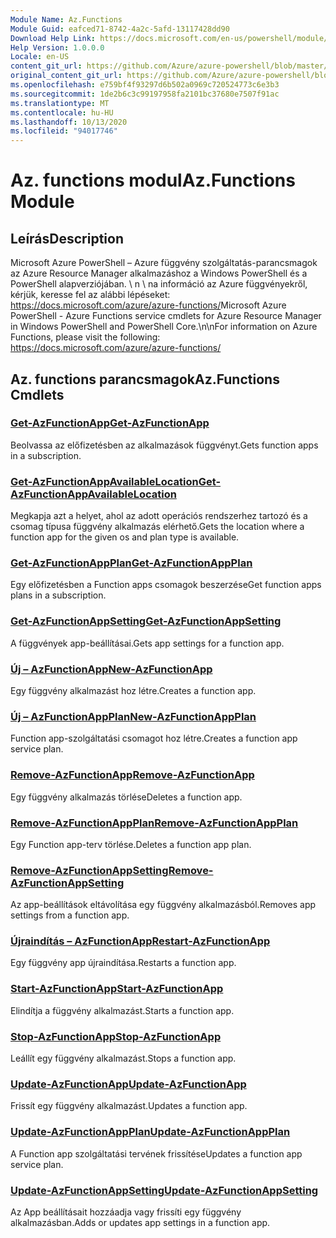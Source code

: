 ```yaml
---
Module Name: Az.Functions
Module Guid: eafced71-8742-4a2c-5afd-13117428dd90
Download Help Link: https://docs.microsoft.com/en-us/powershell/module/az.functions
Help Version: 1.0.0.0
Locale: en-US
content_git_url: https://github.com/Azure/azure-powershell/blob/master/src/Functions/help/Az.Functions.md
original_content_git_url: https://github.com/Azure/azure-powershell/blob/master/src/Functions/help/Az.Functions.md
ms.openlocfilehash: e759bf4f93297d6b502a0969c720524773c6e3b3
ms.sourcegitcommit: 1de2b6c3c99197958fa2101bc37680e7507f91ac
ms.translationtype: MT
ms.contentlocale: hu-HU
ms.lasthandoff: 10/13/2020
ms.locfileid: "94017746"
---
```

# <span data-ttu-id="72997-101">Az. functions modul</span><span class="sxs-lookup"><span data-stu-id="72997-101">Az.Functions Module</span></span>
## <span data-ttu-id="72997-102">Leírás</span><span class="sxs-lookup"><span data-stu-id="72997-102">Description</span></span>
<span data-ttu-id="72997-103">Microsoft Azure PowerShell – Azure függvény szolgáltatás-parancsmagok az Azure Resource Manager alkalmazáshoz a Windows PowerShell és a PowerShell alapverziójában. \ n \ na információ az Azure függvényekről, kérjük, keresse fel az alábbi lépéseket: https://docs.microsoft.com/azure/azure-functions/</span><span class="sxs-lookup"><span data-stu-id="72997-103">Microsoft Azure PowerShell - Azure Functions service cmdlets for Azure Resource Manager in Windows PowerShell and PowerShell Core.\n\nFor information on Azure Functions, please visit the following: https://docs.microsoft.com/azure/azure-functions/</span></span>

## <span data-ttu-id="72997-104">Az. functions parancsmagok</span><span class="sxs-lookup"><span data-stu-id="72997-104">Az.Functions Cmdlets</span></span>
### [<span data-ttu-id="72997-105">Get-AzFunctionApp</span><span class="sxs-lookup"><span data-stu-id="72997-105">Get-AzFunctionApp</span></span>](Get-AzFunctionApp.md)
<span data-ttu-id="72997-106">Beolvassa az előfizetésben az alkalmazások függvényt.</span><span class="sxs-lookup"><span data-stu-id="72997-106">Gets function apps in a subscription.</span></span>

### [<span data-ttu-id="72997-107">Get-AzFunctionAppAvailableLocation</span><span class="sxs-lookup"><span data-stu-id="72997-107">Get-AzFunctionAppAvailableLocation</span></span>](Get-AzFunctionAppAvailableLocation.md)
<span data-ttu-id="72997-108">Megkapja azt a helyet, ahol az adott operációs rendszerhez tartozó és a csomag típusa függvény alkalmazás elérhető.</span><span class="sxs-lookup"><span data-stu-id="72997-108">Gets the location where a function app for the given os and plan type is available.</span></span>

### [<span data-ttu-id="72997-109">Get-AzFunctionAppPlan</span><span class="sxs-lookup"><span data-stu-id="72997-109">Get-AzFunctionAppPlan</span></span>](Get-AzFunctionAppPlan.md)
<span data-ttu-id="72997-110">Egy előfizetésben a Function apps csomagok beszerzése</span><span class="sxs-lookup"><span data-stu-id="72997-110">Get function apps plans in a subscription.</span></span>

### [<span data-ttu-id="72997-111">Get-AzFunctionAppSetting</span><span class="sxs-lookup"><span data-stu-id="72997-111">Get-AzFunctionAppSetting</span></span>](Get-AzFunctionAppSetting.md)
<span data-ttu-id="72997-112">A függvények app-beállításai.</span><span class="sxs-lookup"><span data-stu-id="72997-112">Gets app settings for a function app.</span></span>

### [<span data-ttu-id="72997-113">Új – AzFunctionApp</span><span class="sxs-lookup"><span data-stu-id="72997-113">New-AzFunctionApp</span></span>](New-AzFunctionApp.md)
<span data-ttu-id="72997-114">Egy függvény alkalmazást hoz létre.</span><span class="sxs-lookup"><span data-stu-id="72997-114">Creates a function app.</span></span>

### [<span data-ttu-id="72997-115">Új – AzFunctionAppPlan</span><span class="sxs-lookup"><span data-stu-id="72997-115">New-AzFunctionAppPlan</span></span>](New-AzFunctionAppPlan.md)
<span data-ttu-id="72997-116">Function app-szolgáltatási csomagot hoz létre.</span><span class="sxs-lookup"><span data-stu-id="72997-116">Creates a function app service plan.</span></span>

### [<span data-ttu-id="72997-117">Remove-AzFunctionApp</span><span class="sxs-lookup"><span data-stu-id="72997-117">Remove-AzFunctionApp</span></span>](Remove-AzFunctionApp.md)
<span data-ttu-id="72997-118">Egy függvény alkalmazás törlése</span><span class="sxs-lookup"><span data-stu-id="72997-118">Deletes a function app.</span></span>

### [<span data-ttu-id="72997-119">Remove-AzFunctionAppPlan</span><span class="sxs-lookup"><span data-stu-id="72997-119">Remove-AzFunctionAppPlan</span></span>](Remove-AzFunctionAppPlan.md)
<span data-ttu-id="72997-120">Egy Function app-terv törlése.</span><span class="sxs-lookup"><span data-stu-id="72997-120">Deletes a function app plan.</span></span>

### [<span data-ttu-id="72997-121">Remove-AzFunctionAppSetting</span><span class="sxs-lookup"><span data-stu-id="72997-121">Remove-AzFunctionAppSetting</span></span>](Remove-AzFunctionAppSetting.md)
<span data-ttu-id="72997-122">Az app-beállítások eltávolítása egy függvény alkalmazásból.</span><span class="sxs-lookup"><span data-stu-id="72997-122">Removes app settings from a function app.</span></span>

### [<span data-ttu-id="72997-123">Újraindítás – AzFunctionApp</span><span class="sxs-lookup"><span data-stu-id="72997-123">Restart-AzFunctionApp</span></span>](Restart-AzFunctionApp.md)
<span data-ttu-id="72997-124">Egy függvény app újraindítása.</span><span class="sxs-lookup"><span data-stu-id="72997-124">Restarts a function app.</span></span>

### [<span data-ttu-id="72997-125">Start-AzFunctionApp</span><span class="sxs-lookup"><span data-stu-id="72997-125">Start-AzFunctionApp</span></span>](Start-AzFunctionApp.md)
<span data-ttu-id="72997-126">Elindítja a függvény alkalmazást.</span><span class="sxs-lookup"><span data-stu-id="72997-126">Starts a function app.</span></span>

### [<span data-ttu-id="72997-127">Stop-AzFunctionApp</span><span class="sxs-lookup"><span data-stu-id="72997-127">Stop-AzFunctionApp</span></span>](Stop-AzFunctionApp.md)
<span data-ttu-id="72997-128">Leállít egy függvény alkalmazást.</span><span class="sxs-lookup"><span data-stu-id="72997-128">Stops a function app.</span></span>

### [<span data-ttu-id="72997-129">Update-AzFunctionApp</span><span class="sxs-lookup"><span data-stu-id="72997-129">Update-AzFunctionApp</span></span>](Update-AzFunctionApp.md)
<span data-ttu-id="72997-130">Frissít egy függvény alkalmazást.</span><span class="sxs-lookup"><span data-stu-id="72997-130">Updates a function app.</span></span>

### [<span data-ttu-id="72997-131">Update-AzFunctionAppPlan</span><span class="sxs-lookup"><span data-stu-id="72997-131">Update-AzFunctionAppPlan</span></span>](Update-AzFunctionAppPlan.md)
<span data-ttu-id="72997-132">A Function app szolgáltatási tervének frissítése</span><span class="sxs-lookup"><span data-stu-id="72997-132">Updates a function app service plan.</span></span>

### [<span data-ttu-id="72997-133">Update-AzFunctionAppSetting</span><span class="sxs-lookup"><span data-stu-id="72997-133">Update-AzFunctionAppSetting</span></span>](Update-AzFunctionAppSetting.md)
<span data-ttu-id="72997-134">Az App beállításait hozzáadja vagy frissíti egy függvény alkalmazásban.</span><span class="sxs-lookup"><span data-stu-id="72997-134">Adds or updates app settings in a function app.</span></span>
